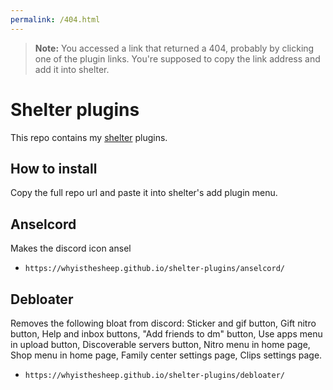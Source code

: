 ```yaml
---
permalink: /404.html
---
```

> **Note:** You accessed a link that returned a 404, probably by clicking one of the plugin links. You're supposed to copy the link address and add it into shelter.

# Shelter plugins

This repo contains my [shelter](https://github.com/uwu/shelter/) plugins.

## How to install
Copy the full repo url and paste it into shelter's add plugin menu.

## Anselcord
Makes the discord icon ansel
- `https://whyisthesheep.github.io/shelter-plugins/anselcord/` 

## Debloater
Removes the following bloat from discord:
Sticker and gif button, Gift nitro button, Help and inbox buttons, "Add friends to dm" button, Use apps menu in upload button, Discoverable servers button, Nitro menu in home page, Shop menu in home page, Family center settings page, Clips settings page.

- `https://whyisthesheep.github.io/shelter-plugins/debloater/`